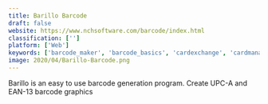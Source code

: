 ```yaml
---
title: Barillo Barcode
draft: false 
website: https://www.nchsoftware.com/barcode/index.html
classification: ['']
platform: ['Web']
keywords: ['barcode_maker', 'barcode_basics', 'cardexchange', 'cardmanagement', 'easy_barcode_creator', 'free_barcode_label_design_application', 'free_barcode_software_component', 'free_qr_creator', 'label_live', 'nicelabel', 'seagull_bartender', 'glabels', 'ibarcoder', 'iwinsoft_barcode_maker_for_mac']
image: 2020/04/Barillo-Barcode.png
---
```

Barillo is an easy to use barcode generation program.
Create UPC-A and EAN-13 barcode graphics